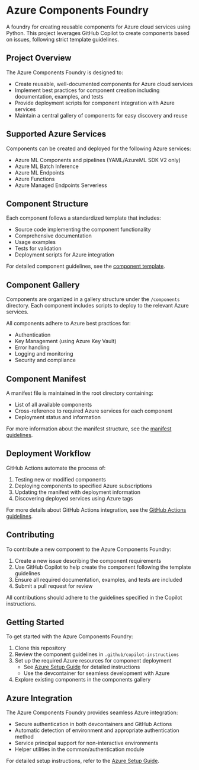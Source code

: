 # Azure Components Foundry

A foundry for creating reusable components for Azure cloud services using Python. This project leverages GitHub Copilot to create components based on issues, following strict template guidelines.

## Project Overview

The Azure Components Foundry is designed to:
- Create reusable, well-documented components for Azure cloud services
- Implement best practices for component creation including documentation, examples, and tests
- Provide deployment scripts for component integration with Azure services
- Maintain a central gallery of components for easy discovery and reuse

## Supported Azure Services

Components can be created and deployed for the following Azure services:
- Azure ML Components and pipelines (YAML/AzureML SDK V2 only)
- Azure ML Batch Inference
- Azure ML Endpoints
- Azure Functions
- Azure Managed Endpoints Serverless

## Component Structure

Each component follows a standardized template that includes:
- Source code implementing the component functionality
- Comprehensive documentation
- Usage examples
- Tests for validation
- Deployment scripts for Azure integration

For detailed component guidelines, see the [component template](.github/copilot-instructions/component-template.md).

## Component Gallery

Components are organized in a gallery structure under the `/components` directory. Each component includes scripts to deploy to the relevant Azure services.

All components adhere to Azure best practices for:
- Authentication
- Key Management (using Azure Key Vault)
- Error handling
- Logging and monitoring
- Security and compliance

## Component Manifest

A manifest file is maintained in the root directory containing:
- List of all available components
- Cross-reference to required Azure services for each component
- Deployment status and information

For more information about the manifest structure, see the [manifest guidelines](.github/copilot-instructions/manifest-guidelines.md).

## Deployment Workflow

GitHub Actions automate the process of:
1. Testing new or modified components
2. Deploying components to specified Azure subscriptions
3. Updating the manifest with deployment information
4. Discovering deployed services using Azure tags

For more details about GitHub Actions integration, see the [GitHub Actions guidelines](.github/copilot-instructions/github-actions.md).

## Contributing

To contribute a new component to the Azure Components Foundry:
1. Create a new issue describing the component requirements
2. Use GitHub Copilot to help create the component following the template guidelines
3. Ensure all required documentation, examples, and tests are included
4. Submit a pull request for review

All contributions should adhere to the guidelines specified in the Copilot instructions.

## Getting Started

To get started with the Azure Components Foundry:
1. Clone this repository
2. Review the component guidelines in `.github/copilot-instructions`
3. Set up the required Azure resources for component deployment
   - See [Azure Setup Guide](docs/Azure_Setup.md) for detailed instructions
   - Use the devcontainer for seamless development with Azure
4. Explore existing components in the components gallery

## Azure Integration

The Azure Components Foundry provides seamless Azure integration:
- Secure authentication in both devcontainers and GitHub Actions
- Automatic detection of environment and appropriate authentication method
- Service principal support for non-interactive environments
- Helper utilities in the common/authentication module

For detailed setup instructions, refer to the [Azure Setup Guide](docs/Azure_Setup.md).
